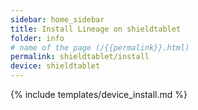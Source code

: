 ```yaml
---
sidebar: home_sidebar
title: Install Lineage on shieldtablet
folder: info
# name of the page (/{{permalink}}.html)
permalink: shieldtablet/install
device: shieldtablet
---
```

{% include templates/device_install.md %}
